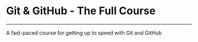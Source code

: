 # Git & GitHub - The Full Course
---
A fast-paced course for getting up to speed with Git and GitHub